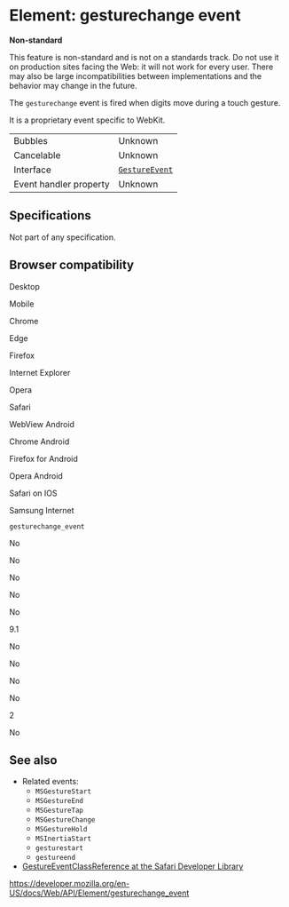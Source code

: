 # Element: gesturechange event

**Non-standard**

This feature is non-standard and is not on a standards track. Do not use it on production sites facing the Web: it will not work for every user. There may also be large incompatibilities between implementations and the behavior may change in the future.

The `gesturechange` event is fired when digits move during a touch gesture.

It is a proprietary event specific to WebKit.

<table><tbody><tr class="odd"><td>Bubbles</td><td>Unknown</td></tr><tr class="even"><td>Cancelable</td><td>Unknown</td></tr><tr class="odd"><td>Interface</td><td><a href="../gestureevent"><code>GestureEvent</code></a></td></tr><tr class="even"><td>Event handler property</td><td>Unknown</td></tr></tbody></table>

## Specifications

Not part of any specification.

## Browser compatibility

Desktop

Mobile

Chrome

Edge

Firefox

Internet Explorer

Opera

Safari

WebView Android

Chrome Android

Firefox for Android

Opera Android

Safari on IOS

Samsung Internet

`gesturechange_event`

No

No

No

No

No

9.1

No

No

No

No

2

No

## See also

- Related events:
  - `MSGestureStart`
  - `MSGestureEnd`
  - `MSGestureTap`
  - `MSGestureChange`
  - `MSGestureHold`
  - `MSInertiaStart`
  - `gesturestart`
  - `gestureend`
- [GestureEventClassReference at the Safari Developer Library](https://developer.apple.com/library/iad/documentation/UserExperience/Reference/GestureEventClassReference/index.html)

<a href="https://developer.mozilla.org/en-US/docs/Web/API/Element/gesturechange_event" class="_attribution-link">https://developer.mozilla.org/en-US/docs/Web/API/Element/gesturechange_event</a>
